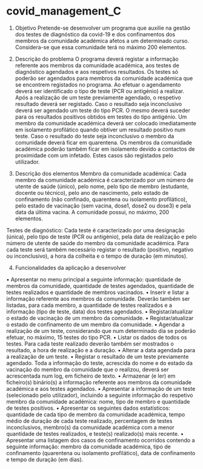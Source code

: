 # covid_management_C

1. Objetivo
Pretende-se desenvolver um programa que auxilie na gestão dos testes de diagnóstico
da covid-19 e dos confinamentos dos membros da comunidade académica afetos a um
determinado curso. Considera-se que essa comunidade terá no máximo 200 elementos.

2. Descrição do problema
O programa deverá registar a informação referente aos membros da comunidade
académica, aos testes de diagnóstico agendados e aos respetivos resultados.
Os testes só poderão ser agendados para membros da comunidade académica que se
encontrem registados no programa. Ao efetuar o agendamento deverá ser identificado o
tipo de teste (PCR ou antigénio) a realizar.
Após a realização de um teste previamente agendado, o respetivo resultado deverá ser
registado. Caso o resultado seja inconclusivo deverá ser agendado um teste do tipo PCR.
O mesmo deverá suceder para os resultados positivos obtidos em testes do tipo antigénio.
Um membro da comunidade académica deverá ser colocado imediatamente em
isolamento profilático quando obtiver um resultado positivo num teste. Caso o resultado
do teste seja inconclusivo o membro da comunidade deverá ficar em quarentena.
Os membros da comunidade académica poderão também ficar em isolamento devido a
contactos de proximidade com um infetado. Estes casos são registados pelo utilizador.

3. Descrição dos elementos
Membro da comunidade académica: Cada membro da comunidade académica é
caracterizado por um número de utente de saúde (único), pelo nome, pelo tipo de
membro (estudante, docente ou técnico), pelo ano de nascimento, pelo estado de
confinamento (não confinado, quarentena ou isolamento profilático), pelo estado de
vacinação (sem vacina, dose1, dose2 ou dose3) e pela data da última vacina. A
comunidade possui, no máximo, 200 elementos.

Testes de diagnóstico: Cada teste é caracterizado por uma designação (única), pelo
tipo de teste (PCR ou antigénio), pela data de realização e pelo número de utente
de saúde do membro da comunidade académica.
Para cada teste será também necessário registar o resultado (positivo, negativo ou
inconclusivo), a hora da colheita e o tempo de duração (em minutos).


4. Funcionalidades da aplicação a desenvolver

• Apresentar no menu principal a seguinte informação: quantidade de membros
da comunidade, quantidade de testes agendados, quantidade de testes
realizados e quantidade de membros vacinados.
• Inserir e listar a informação referente aos membros da comunidade.
Deverão também ser listadas, para cada membro, a quantidade de testes
realizados e a informação (tipo de teste, data) dos testes agendados.
• Registar/atualizar o estado de vacinação de um membro da comunidade.
• Registar/atualizar o estado de confinamento de um membro da comunidade.
• Agendar a realização de um teste, considerando que num determinado dia se
poderão efetuar, no máximo, 15 testes do tipo PCR.
• Listar os dados de todos os testes. Para cada teste realizado deverão
também ser mostrados o resultado, a hora de realização e a duração.
• Alterar a data agendada para a realização de um teste.
• Registar o resultado de um teste previamente agendado.
Toda a informação do teste, acrescida do nome e do estado da vacinação do
membro da comunidade que o realizou, deverá ser acrescentada num log, em
ficheiro de texto.
• Armazenar (e ler) em ficheiro(s) binário(s) a informação referente aos
membros da comunidade académica e aos testes agendados.
• Apresentar a informação de um teste (selecionado pelo utilizador),
incluindo a seguinte informação do respetivo membro da comunidade
académica: nome, tipo de membro e quantidade de testes positivos.
• Apresentar os seguintes dados estatísticos: quantidade de cada tipo de
membro da comunidade académica, tempo médio de duração de cada teste
realizado, percentagem de testes inconclusivos, membro(s) da comunidade
académica com a menor quantidade de testes realizados, e teste(s)
realizado(s) mais recente.
• Apresentar uma listagem dos casos de confinamento ocorridos contendo a
seguinte informação: membro da comunidade académica, tipo de confinamento
(quarentena ou isolamento profilático), data de confinamento e tempo de
duração (em dias).

